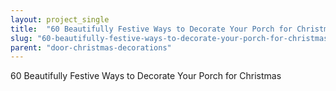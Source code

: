 ```yaml
---
layout: project_single
title:  "60 Beautifully Festive Ways to Decorate Your Porch for Christmas"
slug: "60-beautifully-festive-ways-to-decorate-your-porch-for-christmas"
parent: "door-christmas-decorations"
---
```

60 Beautifully Festive Ways to Decorate Your Porch for Christmas